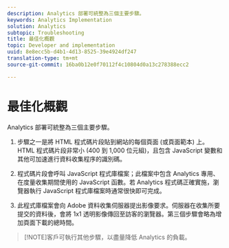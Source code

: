 ```yaml
---
description: Analytics 部署可統整為三個主要步驟。
keywords: Analytics Implementation
solution: Analytics
subtopic: Troubleshooting
title: 最佳化概觀
topic: Developer and implementation
uuid: 8e8ecc5b-d4b1-4d13-8525-39e4924df247
translation-type: tm+mt
source-git-commit: 16ba0b12e0f70112f4c10804d0a13c278388ecc2

---
```



# 最佳化概觀

Analytics 部署可統整為三個主要步驟。

1. 步驟之一是將 HTML 程式碼片段貼到網站的每個頁面 (或頁面範本) 上。HTML 程式碼片段非常小 (400 到 1,000 位元組)，且包含 JavaScript 變數和其他可加速進行資料收集程序的識別碼。
1. 程式碼片段會呼叫 JavaScript 程式庫檔案；此檔案中包含 Analytics 專用、在度量收集期間使用的 JavaScript 函數。若 Analytics 程式碼正確實施，瀏覽器執行 JavaScript 程式庫檔案時通常很快即可完成。

1. 此程式庫檔案會向 Adobe 資料收集伺服器提出影像要求。伺服器在收集所要提交的資料後，會將 1x1 透明影像傳回至訪客的瀏覽器。第三個步驟會略為增加頁面下載的總時間。

> [!NOTE]客戶可執行其他步驟，以盡量降低 Analytics 的負載。


